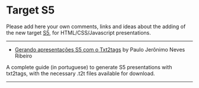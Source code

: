 # Target S5 #
Please add here your own comments, links and ideas about the adding of the new target [S5](http://en.wikipedia.org/wiki/S5_(file_format)), for HTML/CSS/Javascript presentations.

---

  * [Gerando apresentações S5 com o Txt2tags](http://dl.dropbox.com/u/345266/artigos/s5-com-txt2tags/index.html) by Paulo Jerônimo Neves Ribeiro

A complete guide (in portuguese) to generate S5 presentations with txt2tags, with the necessary .t2t files available for download.

---
